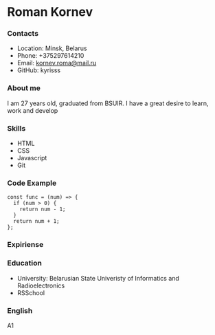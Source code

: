 # Roman Kornev


### Contacts

* Location: Minsk, Belarus
* Phone: +375297614210
* Email: kornev.roma@mail.ru
* GitHub: kyrisss

### About me

I am 27 years old, graduated from BSUIR. I have a great desire to learn, work and develop

### Skills

* HTML
* CSS
* Javascript
* Git

### Code Example

```
const func = (num) => {
  if (num > 0) {
    return num - 1;
  }
  return num + 1;
};
```

### Expiriense

### Education

* University: Belarusian State Univeristy of Informatics and Radioelectronics
* RSSchool

### English

A1
